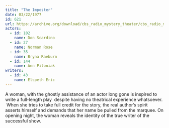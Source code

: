 ```yaml
---
title: "The Imposter"
date: 03/22/1977
id: 621
url: https://archive.org/download/cbs_radio_mystery_theater/cbs_radio_mystery_theater-0601-0650.zip/cbs_radio_mystery_theater-0601-0650%2Fcbsrmt_0621_the_imposter.mp3
actors:  
  - id: 102
    name: Don Scardino  
  - id: 27
    name: Norman Rose  
  - id: 35
    name: Bryna Raeburn  
  - id: 144
    name: Ann Pitoniak
writers:  
  - id: 43
    name: Elspeth Eric
---
```

A woman, with the ghostly assistance of an actor long gone is inspired to write a full-length play  despite having no theatrical experience whatsoever.  When she tries to take full credit for the story, the real author’s spirit asserts himself and demands that her name be pulled from the marquee. On opening night, the woman reveals the identity of the true writer of the successful show.